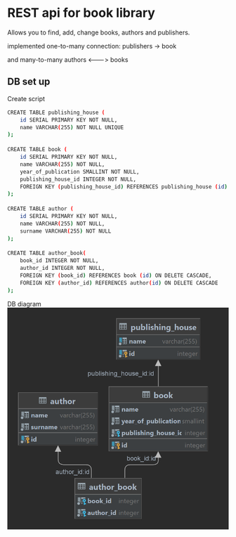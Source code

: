 
# REST api for book library

Allows you to find, add, change books, authors and publishers.

implemented one-to-many connection: publishers -> book

and many-to-many authors <---> books


## DB set up

Create script

```bash
CREATE TABLE publishing_house (
    id SERIAL PRIMARY KEY NOT NULL,
    name VARCHAR(255) NOT NULL UNIQUE
);

CREATE TABLE book (
    id SERIAL PRIMARY KEY NOT NULL,
    name VARCHAR(255) NOT NULL,
    year_of_publication SMALLINT NOT NULL,
    publishing_house_id INTEGER NOT NULL,
    FOREIGN KEY (publishing_house_id) REFERENCES publishing_house (id) ON DELETE CASCADE
);

CREATE TABLE author (
    id SERIAL PRIMARY KEY NOT NULL,
    name VARCHAR(255) NOT NULL,
    surname VARCHAR(255) NOT NULL
);

CREATE TABLE author_book(
    book_id INTEGER NOT NULL,
    author_id INTEGER NOT NULL,
    FOREIGN KEY (book_id) REFERENCES book (id) ON DELETE CASCADE,
    FOREIGN KEY (author_id) REFERENCES author(id) ON DELETE CASCADE
);
```
DB diagram
![diagram](https://github.com/AidarArt/REST_API/blob/master/screenshots/rest_db.png)